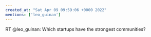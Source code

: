 ```yaml
---
created_at: "Sat Apr 09 09:59:06 +0000 2022"
mentions: ['leo_guinan']
---
```


RT @leo_guinan: Which startups have the strongest communities?